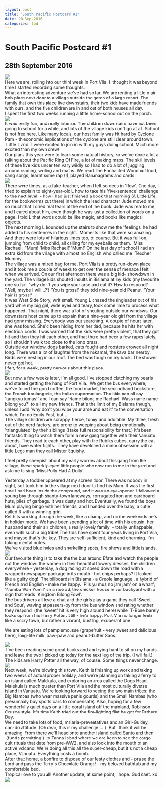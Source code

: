 ```yaml
---
layout: post
title: 'South Pacific Postcard #1'
date: 28-Sep-2016
categories: tbd
---
```


# South Pacific Postcard #1

## 28th September 2016

<div><img class="photo-horiz" src="/images/2016/09/2016-09-11-07.11.46-1024x685.jpg" /></div>

<div></div>

 

<div>Here we are,   rolling into our third week in Port Vila. I  thought it was beyond time I started recording some thoughts.</div>

 

<div></div>

<div>What an interesting adventure we've had so far. We are renting a little n air bnb place next door to a village outside the gates of a large resort. The family that own this place live downstairs,   their two kids have made friends with ours, and the five children are in and out of both houses all day.</div>

 

<div></div>

<div>I spent the first two weeks running a little home-school out on the porch.</div>

<div></div>

 

<div><img class="photo-horiz" src="/images/2016/09/2016-09-23-10.15.30-1024x685.jpg" /></div>

<div></div>

 

<div>It was really fun, and really intense. The children downstairs have not been going to school for a while, and lots of the village kids don't go at all. School is not free here. Like many locals, our host family was hit hard by Cyclone Pam - th economic implications of the cyclone are still clear around town.  Little L and T were excited to join in with my guys doing school. Much more excited than my own crew!

<div></div>

<div>Our plans this year were to learn some natural history, so we've done a lot a talking about the Pacific Ring Of Fire, a lot of making maps. The skill levels of these five kids under ten vary wildly so I had to do a lot of juggling around reading, writing and maths. We read The Enchanted Wood out loud, sang songs, learnt some rap (!), played Bananagrams and cards.</div>

<div></div>

<div><img class="photo-horiz" src="/images/2016/09/DSC_4025-1024x685.jpg" /></div>

 

<div></div>

<div></div>

<div>There were times, as a fake-teacher, when I felt so deep in 'flow'. One day, I tried to explain to eight-year-old L how to take his 'five-sentence' challenge to the next level  - how I had just finished a book that morning (A Little Life, for the bookworms out there) in which the lead character Jude moved me so much that I cried real tears at the end of the book. Jude was real to me, and I cared about him, even though he was just a collection of words on a page. I told L that words could be like magic, and books like magical objects.</div>

 

<div></div>

<div>The next morning L bounded up the stairs to show me the 'feelings' he had added to his sentences in the night.  Moments like that were so amazing. And there were lots of hilarious times too, of course. But it was full-on, jumping from child to child, all calling for my eyeballs on them. 'Miss Rachael!' "Mum! 'Miss Rachael!' 'Mum!' On the last day of school I had an extra kid from the village with almost no English who called me 'Teacher Mummy.'</div>

 

<div></div>

<div>The village was a mixed bag for me. Port Vila is a pretty run-down place and it took me a couple of weeks to get over the sense of menace I felt when we arrived. On our first afternoon there was a big kid- showdown in the yard. The village kids shouted insults in Bislama at my kids (my favourite one so far:  'why don't you wipe your arse and eat it?'How to respond? 'Well, maybe I will...?') 'You is gross!' they told nine-year old Peanut. 'Your hair is gross!'</div>

 

<div></div>

<div>It was West Side Story, writ small. Young L chased the ringleader out of his yard while my big girl, wide eyed and teary, took some time to process what happened. That night, there was a lot of shouting outside our windows. Our downstairs host came up to explain that a nine-year old girl from the village had gone missing. Everybody was out searching. A couple of hours later, she was found. She'd been hiding from her dad, because he hits her with electrical cords. I was warned that the kids were pretty violent, that they got hit and then they hit each other, and that there had been a few rapes lately, so I shouldn't walk too close to the long grass.</div>

 

<div></div>

<div>Outside our window, dogs barked, cats fought and roosters crowed all night long. There was a lot of laughter from the nakamal, the kava bar nearby. Birds were nesting in our roof. The bed was tough on my back. The shower never got hot.</div>

<div></div>

 

<div>I felt, for a week, pretty nervous about this place.</div>

 

<div></div>

<div><img class="photo-horiz" src="/images/2016/09/2016-09-11-09.19.03-1024x685.jpg" /></div>

<div></div>

 

<div>But now, a few weeks later, I'm all good. I've stopped clutching my pearls and started getting the hang of Port Vila.  We get the bus everywhere, we've found the good coffee, the food market, the secondhand bookstore, the French boulangerie, the Italian supermarket. The kids can all say 'tangkyu tumas!' and I can say 'Name bilong me Rachael. Wass name name bilong you?' to all my new friends. That's the limit of my Bislama though, unless I add 'why don't you wipe your arse and eat it' to the conversation which, I'm no Emily Post, but....</div>

 

<div></div>

<div>The village children are scrappy, fierce, funny and adorable. My three, fresh out of the nerd factory, are prone to weeping about being emotionally 'triangulated' by their siblings (I take full responsibility for that.) It's been fantastic thing to watch them form a new gang together with their Vanuatu friends. They read to each other, play with the Rubiks cubes, carry the cat about, have water fights.  They have developed a minor obsession with a little Lego man they call Mister Squishy.</div>

I feel pretty sheepish about my early worries about this gang from the village, these sparkly-eyed little people who now run to me in the yard and ask me to sing 'Miss Polly Had A Dolly'.

<div></div>

 

<div>Yesterday a toddler appeared at my screen door. There was nobody in sight, so I took him to the village next door to find his Mum. It was the first time I had been inside the compound, and it was an eye-opener. I followed a young boy through shanty-town laneways, corrugated iron and cardboard huts, piles of garbage. It was dusty and hot. Eventually, we found the boys Mum playing bingo with her friends, and I handed over the baby, a cutie called R with a winning grin.</div>

 

<div></div>

<div>Keith is working through the week, like a champ, and on the weekends he's in holiday mode. We have been spending a lot of time with his cousin, her husband and their six children, a really lovely family  - totally unflappable, even with such a big tribe! The kids have spent four years living in Port Vila, and maybe that's the key. They are self-sufficient, kind and charming. I'm taking mental notes.</div>

 

<div></div>

<div>We've visited blue holes and snorkelling spots, fire shows and little islands.</div>

 

<div></div>

<div><img class="photo-horiz" src="/images/2016/09/2016-09-18-12.36.06-1024x685.jpg" /></div>

<div></div>

<div>Our favourite thing is to take the the bus around Efate and watch the people out the window: the women in their beautiful flowery dresses, the children everywhere - yesterday, a dog racing at speed down the road with a wrapped newspaper package in its mouth - hot chips perhaps? It looked like a guilty dog!  The billboards in Bislama - a Creole language , a hybrid of French and English - make me happy. 'Plis yu mus no jam jam' on a wharf; 'Numba Wan Yumi!' on a rice ad, the chicken house in our backyard with a sign that reads 'Kingdom Bilong Fowl'.</div>

 

<div></div>

<div>

<div>The bus drivers all love a chat and the girls play a game they call 'Sweet and Sour', waving at passers-by from the bus window and rating whether they respond  (the 'sweet' hit is very high around here) while  T-Bone barely looks up from his Harry Potter. Still - he's happy. Port Vila no longer feels like a scary town, but rather a vibrant, bustling, exuberant one.</div>

We are eating lots of pamplemousse (grapefruit - very sweet and delicious here), long-life milk, paw-paw and peanut-butter Saos.

</div>

<div></div>

 

<div><img class="photo-horiz" src="/images/2016/09/2016-09-27-15.37.08-1024x685.jpg" /></div>

<div></div>

<div></div>

<div> I've been reading some great books and am trying hard to sit on my hands and leave the two I picked up today for the next leg of the trip. (I will fail.) The kids are Harry Potter all the way, of course. Some things never change.</div>

 

<div></div>

<div><img class="photo-horiz" src="/images/2016/09/2016-09-24-15.38.27-1024x685.jpg" /></div>

<div></div>

 

<div>Next week, we're blowing this town. Keith is finishing up work and taking two weeks of actual proper holiday, and we're planning on taking a ferry to an island called Malekula, and exploring an area called the Dogs Head. Malekula is much quieter than Port Vila and the most culturally diverse island in Vanuatu. We're looking forward to seeing the two main tribes: the Big Nambas (who wear massive penis gourds) and the Small Nambas (who presumably buy sports cars to compensate). Also, hoping for a few wonderfully quiet days on a little coral island off the mainland, Robinson Crusoe style. It's time Keith tried out the fire-lighting flint he got for Fathers Day.</div>

 

<div></div>

<div>We need to take lots of food, malaria-preventatives and an Girl-Guidey, can-do attitude. (Oh dear, this is my challenge.... )  But I think it will be amazing. From there we'll head onto another island called Santo and then  (funds permitting!)  to Tanna Island where we are keen to see the cargo-cult rituals that date from pre-WW2, and also look into the mouth of an active volcano! We're doing all this all the super-cheap, but it's not a cheap place, Vanuatu. Everything costs a bomb.</div>

<div></div>

 

<div>After that: home, a bonfire to dispose of our festy clothes and - praise the Lord and pass the Terry's Chocolate Orange! - my beloved bathtub and my comfortable bed.</div>

<div></div>

<div>Tropical love to you all! Another update, at some point, I hope. Gud naet. xx</div>

<img src="/images/2016/09/2016-09-14-12.48.42-1024x685.jpg" />

</div>
